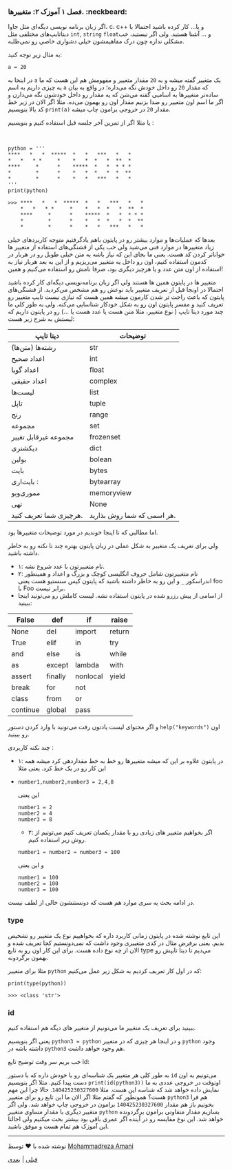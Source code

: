 ### فصل ۱ آموزک ۲: متغییرها. :neckbeard:
اگر زبان برنامه نویسی دیگه‌ای مثل جاوا، c، c++ و یا... کار کرده باشید احتمالا با دیتاتایپ‌های مختلفی مثل ‍`int`, `string` `float`و ...  آشنا هستید.  ولی اگر نیستید،
خب مشکلی نداره چون درک مفاهیمشون خیلی دشواری خاصی رو نمی‌طلبه. 

به مثال زیر توجه کنید: 

```
a = 20
```

در اینجا به `a` یک متغییر گفته میشه و به `20` مقدار متغییر و مفهومش هم این هست که ما یه چیزی داریم به اسم `a` 
که مقدار `20` رو داخل خودش نگه می‌داره؛ در واقع به بیان ساده‌تر متغییرها به اسامیی گفته می‌شن که یه مقدار رو داخل خودشون نگه می‌دارن و اگر ما اسم اون متغییر رو 
صدا بزنیم مقدار اون رو بهمون می‌ده.
مثلا اگر الان در زیر خط کد بالا بنویسیم `print(a)` مقدار `20` در خروجی برامون چاپ میشه. 

یا مثلا اگر از تمرین آخر جلسه قبل استفاده کنیم و بنویسیم :

‍
```
python = '''
****   *   *  *****  *   *   ***   *   *
*   *   * *     *    *   *  *   *  **  *
****     *      *    *****  *   *  * * *
*        *      *    *   *  *   *  *  **
*        *      *    *   *   ***   *   *
'''
print(python)

```
```
>>> ****   *   *  *****  *   *   ***   *   *
    *   *   * *     *    *   *  *   *  **  *
    ****     *      *    *****  *   *  * * *
    *        *      *    *   *  *   *  *  **
    *        *      *    *   *   ***   *   *
```

بعدها که عملیات‌ها و موارد بیشتر رو در پایتون باهم یادگرفتیم متوجه کاربردهای خیلی زیاد متغییرها در موارد فنی می‌شید ولی خب یکی از قشنگی‌های استفاده از متغییر ها 
خواناتر کردن کد هست. یعنی ما بجای این که نیاز باشه یه متن خیلی طویل رو در هربار در کدمون استفاده کنیم، اون رو داخل یه متغییر می‌ریزیم و از این به بعد هربار نیاز به 
استفاده از اون متن عدد و یا هرچیز دیگری بود، صرفا نامش رو استفاده می‌کنیم و همین!

متغییر ها در پایتون همین ها هستند ولی اگر زبان برنامه‌نویسی دیگه‌ای کار کرده باشید احتمالا در اونجا قبل از تعریف متغییر باید نوعش رو هم مشخص می‌کردید. 
از قشنگی‌های پایتون که باعث راحت تر شدن کارمون میشه همین هست که نیازی نیست تایپ متغییر رو تعریف کنید و مفسر پایتون اون رو به شکل خودکار شناسایی می‌کنه. 
ولی به طور کلی ما چند مورد دیتا تایپ ( نوع متغییر، مثلا متن هست یا عدد هست یا ...) رو در پایتون داریم که لیستش به شرح زیر هست:


|دیتا تایپ | توضیحات|
|--------|---------|
|رشته‌ها (متن‌ها) | str |
|اعداد صحیح | int |
| اعداد گویا | float |
| اعداد حقیقی | complex |
| لیست‌ها | list |
| تاپل | tuple |
| رنج | range |
| مجموعه | set |
|مجموعه غیرقابل تغییر | frozenset |
|دیکشنری | dict |
| بولین | bolean |
| بایت | bytes |
| بایت‌اری :| bytearray |
| مموری‌ویو | memoryview |
| تهی | None |
| هرچیزی شما تعریف کنید. | هر اسمی که شما روش بذارید. |

اما مطالبی که تا اینجا خوندیم در مورد توضیحات متغییرها بود.

ولی برای تعریف یک متغییر به شکل عملی در زبان پایتون بهتره چند تا نکته رو به خاطر داشته باشید. 

- ۱: نام متغییرتون با عدد شروع نشه. 
- ۲: نام متغییرتون شامل حروف انگلیسی کوچک و بزرگ و اعداد و همینطور اندراسکور‍ `_` و این رو به خاطر داشته باشید که پایتون کیس سنستیو هست یعنی foo با Foo برابر نیست.
- از اسامی از پیش رزرو شده در پایتون استفاده نشه. لیست کاملش رو می‌تونید اینجا ببینید:

| False	| def | if |	raise |
|-------|-----|----|-------|
| None | del | import | return |
| True | elif |	in | try |
| and	| else | is	| while |
| as | except	| lambda | with|
| assert | finally | nonlocal | yield | 
| break	| for	| not | |	
| class	| from | or	| |
| continue | global	| pass|

و اگر محتوای لیست یادتون رفت می‌تونید با وارد کردن دستور ‍`help("keywords")` اون رو ببینید.

چند نکته کاربردی :
- ۱: در پایتون علاوه بر این که میشه متغییرها رو خط به خط مقداردهی کرد میشه همه این کار رو در یک خط کرد. یعنی مثلا
- 
   ```number1,number2,number3 = 2,4,8```
   
   این یعنی
   
   ``` 
   number1 = 2
   number2 = 4
   number3 = 8
   ```
  - ۲: اگر بخواهیم متغییر های زیادی رو با مقدار یکسان تعریف کنیم می‌تونیم از روش زیر استفاده کنیم. 

   
   ```
   number1 = number2 = number3 = 100
   ```
   
   و این یعنی 
   
   ```
   number1 = 100
   number2 = 100
   number3 = 100
   ```
  
   
در ادامه بحث یه سری موارد هم هست که دونستنشون خالی از لطف نیست. 

### type

این تابع نوشته شده در پایتون زمانی کاربرد داره که بخواهییم نوع یک متغییر رو تشخیص بدیم. یعنی برفرض مثال در کدی متغییری وجود داشت که نمی‌دونستیم کجا تعریف شده و 
الان از چه نوع داده هست. برای این کار اون رو به تابع type می‌دیم تا دیتا تایپش رو بهمون برگردونه. 

مثلا برای متغییر `python` که در اول کار تعریف کردیم به شکل زیر عمل می‌کنیم:

```
print(type(python))
```
```
>>> <class 'str'>
```

### id

ببینید برای تعریف یک متغییر ما می‌تونیم از متغییر های دیگه هم استفاده کنیم. 

یعنی اگر بنویسیم `python3 = python` و در اینجا هر چیزی که در متغییر `python` وجود داشته باشه در `python3` هم وجود خواهد داشت. 

خب بریم سر وقت توضیح تایع id: 

به طور کلی هر متغییر یک شناسه‌ای رو با خودش داره که با دستور `id` می‌تونیم به اون دست پیدا کنیم. مثلا اگر بنویسیم `print(id(python3))‍` اونوقت در خروجی عددی به ما
نمایش داده خواهد شد که شناسه این هست.  مثلا `140425230327600`.
حالا چرا این مهم هست؟ همونطور که گفتم مثلا  اگر الان ما این تابع رو برای متغییر `python3` هم فرا بخونیم باز هم مقدار ‍`140425230327600` برامون در خروجی چاپ خواهد شد.
ولی اگر متغییر دیگری با مقدار مساوی متغییر `python` بسازیم مقدار متفاوتی برامون برگردونده خواهد شد.
این نوع مقایسه رو در آینده اگر عمری باقی بود بیشتر بحث میکنیم ولی اجالتا این آموزک هم تمام هست و موفق باشید.


-------------------------------------------------------------------------

نوشته شده با :heart: توسط [Mohammadreza Amani](https://github.com/MohammadrezaAmani)
    
[قبلی](https://github.com/MohammadrezaAmani/PythonMag/blob/main/chapter-1/1-1-Hello-world.md) | [بعدی]()
